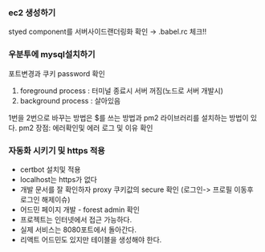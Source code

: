 ### ec2 생성하기
styed component를 서버사이드랜더링화 확인 → .babel.rc  체크!!

### 우분투에 mysql설치하기
포트변경과 쿠키 password 확인
1. foreground process : 터미널 종료시 서버 꺼짐(노드로 서버 개발시)
2. background process : 살아있음

1번을 2번으로 바꾸는 방법은 $를 쓰는 방법과 pm2 라이브러리를 설치하는 방법이 있다.
pm2 장점: 에러확인및 에러 로그 및 이유 확인


### 자동화 시키기 및 https 적용

- certbot 설치및 적용
- localhost는 https가 없다
- 개발 문서를 잘 확인하자 proxy 쿠키값의 secure 확인 (로그인-> 프로필 이동후 로그인 해제이슈)
- 어드민 페이지 개발  - forest admin 확인
- 프로젝트는 인터넷에서 접근 가능하다.
- 실제 서비스는 8080포트에서 돌아간다.
- 리액트 어드민도 있지만 테이블을 생성해야 한다.


